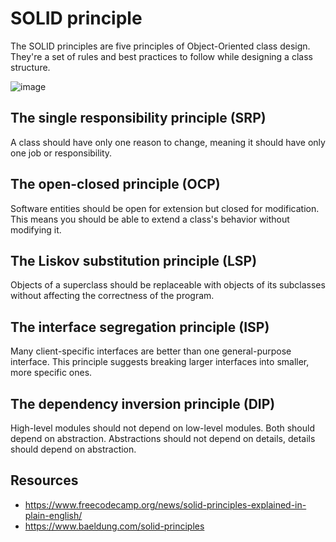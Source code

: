 # SOLID principle

The SOLID principles are five principles of Object-Oriented class design. They're a set of rules and best practices to follow while designing a class structure.

![image](https://github.com/linhvuquach/fundamental/assets/26388126/0b73b99c-da2c-4587-9688-cce9092d0081)

## The single responsibility principle (SRP)

A class should have only one reason to change, meaning it should have only one job or responsibility.

## The open-closed principle (OCP)

Software entities should be open for extension but closed for modification. This means you should be able to extend a class's behavior without modifying it.

## The Liskov substitution principle (LSP)

Objects of a superclass should be replaceable with objects of its subclasses without affecting the correctness of the program.

## The interface segregation principle (ISP)

Many client-specific interfaces are better than one general-purpose interface. This principle suggests breaking larger interfaces into smaller, more specific ones.

## The dependency inversion principle (DIP)

High-level modules should not depend on low-level modules. Both should depend on abstraction. Abstractions should not depend on details, details should depend on abstraction.

## Resources

- https://www.freecodecamp.org/news/solid-principles-explained-in-plain-english/
- https://www.baeldung.com/solid-principles
